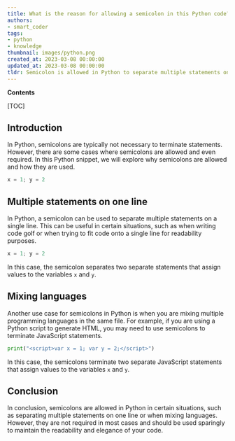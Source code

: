```yaml
---
title: What is the reason for allowing a semicolon in this Python code?
authors:
- smart_coder
tags:
- python
- knowledge
thumbnail: images/python.png
created_at: 2023-03-08 00:00:00
updated_at: 2023-03-08 00:00:00
tldr: Semicolon is allowed in Python to separate multiple statements on the same line.
---
```


**Contents**

[TOC]

## Introduction

In Python, semicolons are typically not necessary to terminate statements. However, there are some cases where semicolons are allowed and even required. In this Python snippet, we will explore why semicolons are allowed and how they are used.

```python
x = 1; y = 2
```

## Multiple statements on one line

In Python, a semicolon can be used to separate multiple statements on a single line. This can be useful in certain situations, such as when writing code golf or when trying to fit code onto a single line for readability purposes.

```python
x = 1; y = 2
```

In this case, the semicolon separates two separate statements that assign values to the variables `x` and `y`.

## Mixing languages

Another use case for semicolons in Python is when you are mixing multiple programming languages in the same file. For example, if you are using a Python script to generate HTML, you may need to use semicolons to terminate JavaScript statements.

```python
print("<script>var x = 1; var y = 2;</script>")
```

In this case, the semicolons terminate two separate JavaScript statements that assign values to the variables `x` and `y`.

## Conclusion

In conclusion, semicolons are allowed in Python in certain situations, such as separating multiple statements on one line or when mixing languages. However, they are not required in most cases and should be used sparingly to maintain the readability and elegance of your code.
